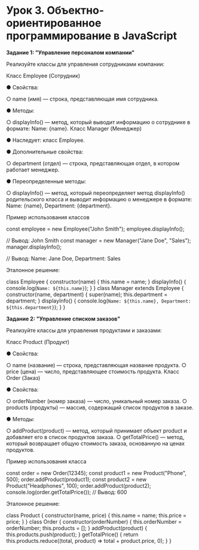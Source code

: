 # Урок 3. Объектно-ориентированное программирование в JavaScript

**Задание 1: "Управление персоналом компании"**

Реализуйте классы для управления сотрудниками компании:

Класс Employee (Сотрудник)

● Свойства:

○ name (имя) — строка, представляющая имя сотрудника.

● Методы:

○ displayInfo() — метод, который выводит информацию о сотруднике в
формате: Name: {name}.
Класс Manager (Менеджер)

● Наследует: класс Employee.

● Дополнительные свойства:

○ department (отдел) — строка, представляющая отдел, в котором
работает менеджер.

● Переопределенные методы:

○ displayInfo() — метод, который переопределяет метод
displayInfo() родительского класса и выводит информацию о
менеджере в формате: Name: {name}, Department: {department}.

Пример использования классов

const employee = new Employee("John Smith");
employee.displayInfo();

// Вывод: John Smith
const manager = new Manager("Jane Doe", "Sales");
manager.displayInfo();

// Вывод: Name: Jane Doe, Department: Sales

Эталонное решение:

class Employee {
constructor(name) {
this.name = name;
}
displayInfo() {
console.log(`Name: ${this.name}`);
}
}
class Manager extends Employee {
constructor(name, department) {
super(name);
this.department = department;
}
displayInfo() {
console.log(`Name: ${this.name}, Department:
${this.department}`);
}
}

**Задание 2: "Управление списком заказов"**

Реализуйте классы для управления продуктами и заказами:

Класс Product (Продукт)

● Свойства:

○ name (название) — строка, представляющая название продукта.
○ price (цена) — число, представляющее стоимость продукта.
Класс Order (Заказ)

● Свойства:

○ orderNumber (номер заказа) — число, уникальный номер заказа.
○ products (продукты) — массив, содержащий список продуктов в заказе.

● Методы:

○ addProduct(product) — метод, который принимает объект product и
добавляет его в список продуктов заказа.
○ getTotalPrice() — метод, который возвращает общую стоимость
заказа, основанную на ценах продуктов.

Пример использования класса

const order = new Order(12345);
const product1 = new Product("Phone", 500);
order.addProduct(product1);
const product2 = new Product("Headphones", 100);
order.addProduct(product2);
console.log(order.getTotalPrice()); // Вывод: 600

Эталонное решение:

class Product {
constructor(name, price) {
this.name = name;
this.price = price;
}
}
class Order {
constructor(orderNumber) {
this.orderNumber = orderNumber;
this.products = [];
}
addProduct(product) {
this.products.push(product);
}
getTotalPrice() {
return this.products.reduce((total, product) => total +
product.price, 0);
}
}